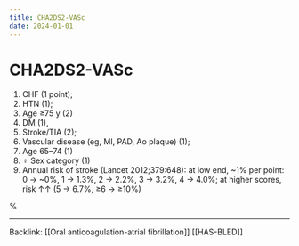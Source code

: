 ```yaml
---
title: CHA2DS2-VASc
date: 2024-01-01
---
```

# CHA2DS2-VASc

1. CHF (1 point); 
2. HTN (1); 
3. Age ≥75 y (2)
4. DM (1), 
5. Stroke/TIA (2); 
6. Vascular disease (eg, MI, PAD, Ao plaque) (1); 
7. Age 65–74 (1) 
8. ♀ Sex category (1)
9. Annual risk of stroke (Lancet 2012;379:648): at low end, ~1% per point: 0 → ~0%, 1 → 1.3%, 2 → 2.2%, 3 → 3.2%, 4 → 4.0%; at higher scores, risk ↑↑ (5 → 6.7%, ≥6 → ≥10%)

%

----
Backlink: [[Oral anticoagulation-atrial fibrillation]]
[[HAS-BLED]]
